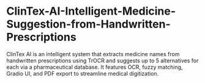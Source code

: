 # ClinTex-AI-Intelligent-Medicine-Suggestion-from-Handwritten-Prescriptions
ClinTex AI is an intelligent system that extracts medicine names from handwritten prescriptions using TrOCR and suggests up to 5 alternatives for each via a pharmaceutical database. It features OCR, fuzzy matching, Gradio UI, and PDF export to streamline medical digitization.
